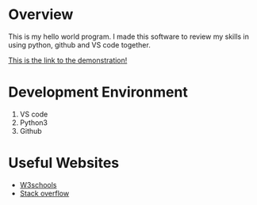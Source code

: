 # Overview

This is my hello world program. I made this software to review my skills in using python, github and VS code together. 


[This is the link to the demonstration!](https://youtu.be/fMWO-KxHvxU)

# Development Environment

1. VS code
2. Python3
3. Github 

# Useful Websites


* [W3schools](https://www.w3schools.com)
* [Stack overflow](https://stackoverflow.com)